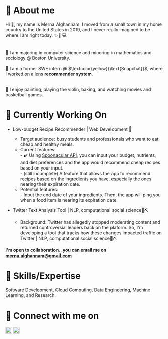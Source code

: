 # 👩 About me

Hi 👋, my name is Merna Alghannam. I moved from a small town in my home country to the United States in 2019, and I never really imagined to be where I am right today. ✨👩 💻 <br><br>

🏫 I am majoring in computer science and minoring in mathematics and sociology @ Boston University. 
<br><br>💼 I am a former SWE intern @ $\textcolor{yellow}{\text{Snapchat}}$, where I worked on a lens **recommender system**.
<br><br>

💆 I enjoy painting, playing the violin, baking, and watching movies and basketball games. 
<br>
# 🚀 Currently Working On
- Low-budget Recipe Recommender | Web Development 📝 <br>
   - Target audience: busy students and professionals who want to eat cheap and healthy meals. 
   - Current features: <br>
         - ✔️ Using [Spoonacular API](https://spoonacular.com/food-api/docs#Ingredient-Search), you can input your budget, nutrients, and diet preferences and the app would recommend cheap recipes based on your input. <br>
         - (still incomplete) A feature that allows the app to recommend recipes based on the ingredients you have, especially the ones nearing their expiration date. 
   - Potential features: <br>
         - Input the end date of your ingredients. Then, the app will ping you when a food item is nearing its expiration date.<br>

 - Twitter Text Analysis Tool | NLP, computational social science📜⛏️ <br>
   - Background: Twitter has allegedly stopped moderating content and returned controversial leaders back on the plaform. So, I'm developing a tool that tracks how these changes impacted traffic on Twitter | NLP, computational social science📜⛏️

**I'm open to collaboration.. you can email me on merna.alghannam@gmail.com** <br>
            
# 💼 Skills/Expertise 

Software Development, Cloud Computing, Data Engineering, Machine Learning, and Research. <br>

# 🤝 Connect with me on
<a href="https://www.linkedin.com/in/merna-alghannam-a71163165/"><img align="left" src="https://raw.githubusercontent.com/yushi1007/yushi1007/main/images/linkedin.svg" alt="Yu Shi | LinkedIn" width="21px"/></a>
<a href="https://www.instagram.com/merna.__.al/"><img align="left" src="https://raw.githubusercontent.com/yushi1007/yushi1007/main/images/instagram.svg" alt="Yu Shi | Instagram" width="21px"/></a>
